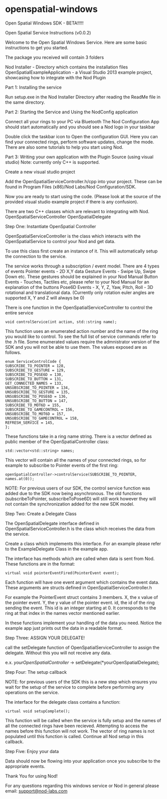openspatial-windows
===================

Open Spatial Windows SDK - BETA!!!!!

Open Spatial Service Instructions (v0.0.2)

Welcome to the Open Spatial Windows Service. Here are some basic instructions to get you started.

The package you received will contain 3 folders

Nod Installer - Directory which contains the installation files
OpenSpatialExampleApplication - a Visual Studio 2013 example project, showcasing how to integrate with the Nod Plugin


Part 1: Installing the service

Run setup.exe in the Nod Installer Directory after reading the ReadMe file in the same directory.

Part 2: Starting the Service and Using the NodConfig application

Connect all your rings to your PC via Bluetooth
The Nod Configuration App should start automatically and you should see a Nod logo in your taskbar

Double click the taskbar icon to Open the configuration GUI. Here you can find your connected rings, perform software updates, change the mode. There are also some tutorials to help you start using Nod.

Part 3: Writing your own application with the Plugin Source (using visual studio)
	Note: currently only C++ is supported.

Create a new visual studio project

Add the OpenSpatialServiceController.h/cpp into your project. These can be found in Program Files (x86)/Nod Labs/Nod Configuration/SDK.

Now you are ready to start using the code. (Please look at the source of the provided visual studio example project if there is any confusion).

There are two C++ classes which are relevant to integrating with Nod.
OpenSpatialServiceController
OpenSpatialDelegate

Step One: Instantiate OpenSpatial Controller

OpenSpatialServiceController is the class which interacts with the OpenSpatialService to control your Nod and get data.

To use this class first create an instance of it. This will automatically setup the connection to the service.

The service works through a subscription / event model. There are 4 types of events
Pointer events - 2D X,Y data
Gesture Events - Swipe Up, Swipe Down etc. These gestures should be explained in your Nod Manual
Button Events - Touches, Tactiles etc, please refer to your Nod Manual for an explanation of the buttons
Pose6D Events - X, Y, Z, Yaw, Pitch, Roll - 3D rotational and translational data. (Currently only rotation euler angles are supported X, Y and Z will always be 0)

There is one function in the OpenSpatialServiceController to control the entire service

    void controlService(int action, std::string name);

This function uses an enumerated action number and the name of the ring you would like to control. To see the full list of service commands refer to the .h file. Some enumerated values require the admnistrator version of the SDK and you will not be able to use them. The values exposed are as follows. 

    enum ServiceControlCode {
    SUBSCRIBE_TO_POINTER = 128,
    SUBSCRIBE_TO_GESTURE = 129,
    SUBSCRIBE_TO_POSE6D = 130,
    SUBSCRIBE_TO_BUTTON = 131,
    GET_CONNECTED_NAMES = 133,
    UNSUBSCRIBE_TO_POINTER = 134,
    UNSUBSCRIBE_TO_GESTURE = 135,
    UNSUBSCRIBE_TO_POSE6D = 136,
    UNSUBSCRIBE_TO_BUTTON = 147,
    SUBSCRIBE_TO_MOT6D = 155,
    SUBSCRIBE_TO_GAMECONTROL = 156,
    UNSUBSCRIBE_TO_MOT6D = 157,
    UNSUBSCRIBE_TO_GAMECONTROL = 158,
    REFRESH_SERVICE = 145,
    };

These functions take in a ring name string. There is a vector defined as public member of the OpenSpatialController class:

	std::vector<std::string> names;

This vector will contain all the names of your connected rings, so for example to subscribe to Pointer events of the first ring:

	openSpatialController->controlService(SUBSCRIBE_TO_POINTER, names.at(0));

NOTE: For previous users of our SDK, the control service function was added due to the SDK now being asynchronous. The old functions (subscribeToPointer, subscribeToPose6D) will still work however they will not contain the synchronization added for the new SDK model.

Step Two: Create a Delegate Class

The OpenSpatialDelegate interface defined in OpenSpatialServiceController.h is the class which receives the data from the service.

Create a class which implements this interface. For an example please refer to the ExampleDelegate Class in the example app.

The interface has methods which are called when data is sent from Nod. These functions are in the format:

	virtual void pointerEventFired(PointerEvent event);

Each function will have one event argument which contains the event data. These arguments are structs defined in OpenSpatialServiceController.h

For example the PointerEvent struct contains 3 members. X, the x value of the pointer event. Y, the y value of the pointer event. id, the id of the ring sending the event. This id is an integer starting at 0. It corresponds to the ring at that index in the names vector mentioned earlier.

In these functions implement your handling of the data you need. Notice the example app just prints out the data in a readable format.

Step Three: ASSIGN YOUR DELEGATE!

call the setDelegate function of OpenSpatialServiceController to assign the delegate. Without this you will not receive any data.

e.x. *yourOpenSpatialController* -> setDelegate(*yourOpenSpatialDelegate);

Step Four: The setup callback

NOTE: for previous users of the SDK this is a new step which ensures you wait for the setup of the service to complete before performing any operations on the service.

The interface for the delegate class contains a function:

    virtual void setupComplete();

This function will be called when the service is fully setup and the names of all the connected rings have been recieved. Attempting to access the names before this function will not work. The vector of ring names is not populated until this function is called. Continue all Nod setup in this callback.

Step Five: Enjoy your data

Data should now be flowing into your application once you subscribe to the appropriate events.

Thank You for using Nod!

For any questions regarding this windows service or Nod in general please email: support@nod-labs.com
